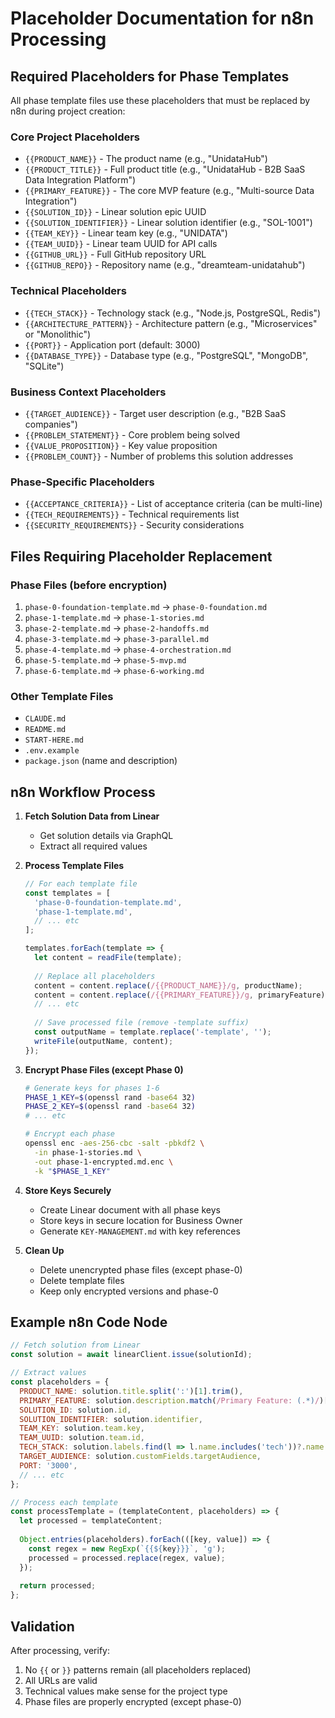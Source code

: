# Placeholder Documentation for n8n Processing

## Required Placeholders for Phase Templates

All phase template files use these placeholders that must be replaced by n8n during project creation:

### Core Project Placeholders
- `{{PRODUCT_NAME}}` - The product name (e.g., "UnidataHub")
- `{{PRODUCT_TITLE}}` - Full product title (e.g., "UnidataHub - B2B SaaS Data Integration Platform")
- `{{PRIMARY_FEATURE}}` - The core MVP feature (e.g., "Multi-source Data Integration")
- `{{SOLUTION_ID}}` - Linear solution epic UUID
- `{{SOLUTION_IDENTIFIER}}` - Linear solution identifier (e.g., "SOL-1001")
- `{{TEAM_KEY}}` - Linear team key (e.g., "UNIDATA")
- `{{TEAM_UUID}}` - Linear team UUID for API calls
- `{{GITHUB_URL}}` - Full GitHub repository URL
- `{{GITHUB_REPO}}` - Repository name (e.g., "dreamteam-unidatahub")

### Technical Placeholders
- `{{TECH_STACK}}` - Technology stack (e.g., "Node.js, PostgreSQL, Redis")
- `{{ARCHITECTURE_PATTERN}}` - Architecture pattern (e.g., "Microservices" or "Monolithic")
- `{{PORT}}` - Application port (default: 3000)
- `{{DATABASE_TYPE}}` - Database type (e.g., "PostgreSQL", "MongoDB", "SQLite")

### Business Context Placeholders
- `{{TARGET_AUDIENCE}}` - Target user description (e.g., "B2B SaaS companies")
- `{{PROBLEM_STATEMENT}}` - Core problem being solved
- `{{VALUE_PROPOSITION}}` - Key value proposition
- `{{PROBLEM_COUNT}}` - Number of problems this solution addresses

### Phase-Specific Placeholders
- `{{ACCEPTANCE_CRITERIA}}` - List of acceptance criteria (can be multi-line)
- `{{TECH_REQUIREMENTS}}` - Technical requirements list
- `{{SECURITY_REQUIREMENTS}}` - Security considerations

## Files Requiring Placeholder Replacement

### Phase Files (before encryption)
1. `phase-0-foundation-template.md` → `phase-0-foundation.md`
2. `phase-1-template.md` → `phase-1-stories.md`
3. `phase-2-template.md` → `phase-2-handoffs.md`
4. `phase-3-template.md` → `phase-3-parallel.md`
5. `phase-4-template.md` → `phase-4-orchestration.md`
6. `phase-5-template.md` → `phase-5-mvp.md`
7. `phase-6-template.md` → `phase-6-working.md`

### Other Template Files
- `CLAUDE.md`
- `README.md`
- `START-HERE.md`
- `.env.example`
- `package.json` (name and description)

## n8n Workflow Process

1. **Fetch Solution Data from Linear**
   - Get solution details via GraphQL
   - Extract all required values

2. **Process Template Files**
   ```javascript
   // For each template file
   const templates = [
     'phase-0-foundation-template.md',
     'phase-1-template.md',
     // ... etc
   ];
   
   templates.forEach(template => {
     let content = readFile(template);
     
     // Replace all placeholders
     content = content.replace(/{{PRODUCT_NAME}}/g, productName);
     content = content.replace(/{{PRIMARY_FEATURE}}/g, primaryFeature);
     // ... etc
     
     // Save processed file (remove -template suffix)
     const outputName = template.replace('-template', '');
     writeFile(outputName, content);
   });
   ```

3. **Encrypt Phase Files (except Phase 0)**
   ```bash
   # Generate keys for phases 1-6
   PHASE_1_KEY=$(openssl rand -base64 32)
   PHASE_2_KEY=$(openssl rand -base64 32)
   # ... etc
   
   # Encrypt each phase
   openssl enc -aes-256-cbc -salt -pbkdf2 \
     -in phase-1-stories.md \
     -out phase-1-encrypted.md.enc \
     -k "$PHASE_1_KEY"
   ```

4. **Store Keys Securely**
   - Create Linear document with all phase keys
   - Store keys in secure location for Business Owner
   - Generate `KEY-MANAGEMENT.md` with key references

5. **Clean Up**
   - Delete unencrypted phase files (except phase-0)
   - Delete template files
   - Keep only encrypted versions and phase-0

## Example n8n Code Node

```javascript
// Fetch solution from Linear
const solution = await linearClient.issue(solutionId);

// Extract values
const placeholders = {
  PRODUCT_NAME: solution.title.split(':')[1].trim(),
  PRIMARY_FEATURE: solution.description.match(/Primary Feature: (.*)/)[1],
  SOLUTION_ID: solution.id,
  SOLUTION_IDENTIFIER: solution.identifier,
  TEAM_KEY: solution.team.key,
  TEAM_UUID: solution.team.id,
  TECH_STACK: solution.labels.find(l => l.name.includes('tech'))?.name || 'Node.js',
  TARGET_AUDIENCE: solution.customFields.targetAudience,
  PORT: '3000',
  // ... etc
};

// Process each template
const processTemplate = (templateContent, placeholders) => {
  let processed = templateContent;
  
  Object.entries(placeholders).forEach(([key, value]) => {
    const regex = new RegExp(`{{${key}}}`, 'g');
    processed = processed.replace(regex, value);
  });
  
  return processed;
};
```

## Validation

After processing, verify:
1. No `{{` or `}}` patterns remain (all placeholders replaced)
2. All URLs are valid
3. Technical values make sense for the project type
4. Phase files are properly encrypted (except phase-0)